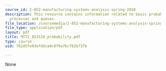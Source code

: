 ```yaml
---
course_id: 2-852-manufacturing-systems-analysis-spring-2010
description: This resource contains information related to basic probability, markov
  processes and queues.
file_location: /coursemedia/2-852-manufacturing-systems-analysis-spring-2010/762d5fe93efddca9c0f9a7bcf82b737b_MIT2_852S10_probability.pdf
file_type: application/pdf
layout: pdf
title: MIT2_852S10_probability.pdf
type: course
uid: 762d5fe93efddca9c0f9a7bcf82b737b

---
```

None